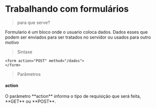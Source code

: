 # Trabalhando com formulários

> para que serve?
<p>Formulario é um bloco onde o usuario coloca dados. Dados esses que podem ser enviados para ser tratados no servidor ou usados para outro motivo</p>

> Sintaxe

```
<form action="POST" method="/dados">
</form>
```

> Parâmetros

#### action
<p>O parâmetro **action** informa o tipo de requisição que será feita, **GET** ou **POST**.</p>
